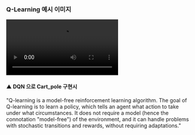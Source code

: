 ### Q-Learning 예시 이미지
<video src="cart_pole_v2-1.gif" controls title="Title"></video>

#### ▲ DQN 으로 Cart_pole 구현시

"Q-learning is a model-free reinforcement learning algorithm. The goal of Q-learning is to learn a policy, which tells an agent what action to take under what circumstances. It does not require a model (hence the connotation "model-free") of the environment, and it can handle problems with stochastic transitions and rewards, without requiring adaptations."